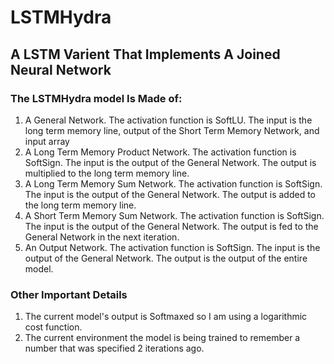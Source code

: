 # LSTMHydra
## A LSTM Varient That Implements A Joined Neural Network
### The LSTMHydra model Is Made of:
1. A General Network. The activation function is SoftLU. The input is the long term memory line, output of the Short Term Memory Network, and input array
2. A Long Term Memory Product Network. The activation function is SoftSign. The input is the output of the General Network. The output is multiplied to the long term memory line.
3. A Long Term Memory Sum Network. The activation function is SoftSign. The input is the output of the General Network. The output is added to the long term memory line.
4. A Short Term Memory Sum Network. The activation function is SoftSign. The input is the output of the General Network. The output is fed to the General Network in the next iteration.
5. An Output Network. The activation function is SoftSign. The input is the output of the General Network. The output is the output of the entire model.
### Other Important Details
1. The current model's output is Softmaxed so I am using a logarithmic cost function.
2. The current environment the model is being trained to remember a number that was specified 2 iterations ago.
